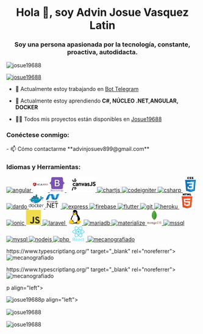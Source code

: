 <h1 align="center">Hola 👋, soy Advin Josue Vasquez Latin</h1>
<h3 align="center">Soy una persona apasionada por la tecnología, constante, proactiva, autodidacta.</h3>

<p align="left"> 
    <img src="https://komarev.com/ghpvc/?username=josue19688&label=Profile%20views&color=0e75b6&style=flat" alt="josue19688" /> 
</p>

<p align=" izquierda"> 
    <a href="https://github.com/ryo-ma/github-profile-trofeo"><img src="https://github-perfil-trofeo.vercel.app/?username=josue19688 " alt="josue19688" /></a>
</p>

- 🔭 Actualmente estoy trabajando en [Bot Telegram](https://github.com/Josue19688/botTelegram.git)

- 🌱 Actualmente estoy aprendiendo **C#, NÚCLEO .NET,ANGULAR, DOCKER**

- 👨‍💻 Todos mis proyectos están disponibles en [Josue19688](https://github.com/Josue19688)

<h3 align="left">Conéctese conmigo:</h3>
- 📫 Cómo contactarme **advinjosuev899@gmail.com**



<h3 align="left" >Idiomas y Herramientas:</h3>
<p align="left"> 
    <a href="https://angular.io" target="_blank" rel="noreferrer"> 
        <img src="https://angular.io/assets/images/logos /angular/angular.svg" alt="angular" ancho="40" altura="40"/>
    </a> 
    <a href="https://angular.io" target="_blank" rel="noreferrer ">
        <img src="https://raw.githubusercontent.com/devicons/devicon/master/icons/angularjs/angularjs-original-wordmark.svg" alt="angularjs" width="40" height="40" /> 
    </a>
    <a href="https://getbootstrap.com" target="_blank" rel="noreferrer">
        <img src="https://raw.githubusercontent.com/devicons/devicon/master/icons/bootstrap/bootstrap-plain-wordmark.svg" alt="bootstrap" width="40" height="40"/> 
    </a> 
    <a href="https:// canvasjs.com" target="_blank" rel="noreferrer">
        <img src="https://raw.githubusercontent.com/Hardik0307/Hardik0307/master/assets/canvasjs-charts.svg" alt="canvasjs" ancho ="40" height="40"/> 
    </a> 
    <a href="https://www.chartjs.org" target="_blank" rel="noreferrer"> 
        <img src="https:// www.chartjs.org/media/logo-title.svg" alt="chartjs" width="40" height="40"/>
    </a> 
    <a href="https://codeigniter.com" target="_blank" rel="noreferrer"> 
        <img src="https://cdn.worldvectorlogo.com/logos/codeigniter.svg" alt="codeigniter" width="40" height="40"/ >
    </a>
    <a href="https://www.w3schools.com/cs/" target="_blank" rel="noreferrer"> 
        <img src="https://raw.githubusercontent.com/devicons /devicon/master/icons/csharp/csharp-original.svg" alt="csharp" width="40" height="40"/>
    </a>
    <a href="https://www.w3schools.com /css/" target="_blank" rel="noreferrer">
        <img src="https://raw.githubusercontent.com/devicons/devicon/master/icons/css3/css3-original-wordmark.svg"alt="css3" width="40" height="40"/>
    </a>
    <a href="https://dart.dev" target="_blank" rel="noreferrer">
        <img src=" https://www.vectorlogo.zone/logos/dartlang/dartlang-icon.svg" alt="dardo" ancho="40" altura="40"/> 
    </a> 
    <a href="https:// www.docker.com/" target="_blank" rel="noreferrer"> 
        <img src="https://raw.githubusercontent.com/devicons/devicon/master/icons/docker/docker-original-wordmark.svg " alt="docker" width="40" height="40"/>
    </a> 
    <a href="https://dotnet.microsoft.com/" target="_blank" rel="noreferrer">
    <img src="https://raw.githubusercontent.com/devicons/devicon/master/icons/dot-net/dot-net-original-wordmark.svg" alt="dotnet" width="40" height=" 40"/>
    </a>
    <a href="https://expressjs.com" target="_blank" rel="noreferrer"> 
    <img src="https://raw.githubusercontent.com/devicons/devicon /master/icons/express/express-original-wordmark.svg" alt="express" width="40" height="40"/> 
    </a>
    <a href="https://firebase.google.com /" target="_blank" rel="noreferrer">
        <img src="https://www.vectorlogo.zone/logos/firebase/firebase-icon.svg" alt="firebase" width="40" height= "40"/> </a> <a href="https://flutter.dev" target="_blank" rel="noreferrer"> <img src="https://www.vectorlogo.zone/logos/flutterio /flutterio-icon.svg" alt="flutter" width="40" height="40"/> </a> <a href="https://git-scm.com/" target="_blank" rel ="noreferrer"> <img src="https://www.vectorlogo.zone/logos/git-scm/git-scm-icon.svg" alt="git" width="40" height="40"/ > </a> <a href="https://heroku.com" target="_blank" rel="noreferrer"> <img src="https://www.vectorlogo.zone/logos/heroku/heroku- icono.svg" alt="heroku" width="40" height="40"/> </a> <a href="https://www.w3.org/html/" target="_blank" rel="noreferrer"> <img src ="https://raw.githubusercontent.com/devicons/devicon/master/icons/html5/html5-original-wordmark.svg" alt="html5" width="40" height="40"/> </a > <a href="https://ionicframework.com" target="_blank" rel="noreferrer"> <img src="https://upload.wikimedia.org/wikipedia/commons/d/d1/Ionic_Logo. svg" alt="ionic" width="40" height="40"/> </a> <a href="https://developer.mozilla.org/en-US/docs/Web/JavaScript" target= "_blank" rel="noreferrer"> 
    <img src="https://raw.githubusercontent.com/devicons/devicon/master/icons/javascript/javascript-original.svg" alt="javascript" width="40" height ="40"/> 
    </a>
    <a href="https://laravel.com/" target="_blank" rel="noreferrer">
        <img src="https://raw.githubusercontent.com/ devicons/devicon/master/icons/laravel/laravel-plain-wordmark.svg" alt="laravel" width="40" height="40"/> 
    </a>
    <a href="https://www. linux.org/" target="_blank" rel="noreferrer"> 
        <img src="https://raw.githubusercontent.com/devicons/devicon/master/icons/linux/linux-original.svg"alt="linux" width="40" height="40"/>
    </a> 
    <a href="https://mariadb.org/" target="_blank" rel="noreferrer">
        <img src= "https://www.vectorlogo.zone/logos/mariadb/mariadb-icon.svg" alt="mariadb" width="40" height="40"/>
    </a> 
    <a href="https:/ /materializecss.com/" target="_blank" rel="noreferrer"> 
        <img src="https://raw.githubusercontent.com/prplx/svg-logos/5585531d45d294869c4eaab4d7cf2e9c167710a9/svg/materialize.svg" alt="materialize " ancho="40" altura="40"/> 
    </a> 
    <a href="https://www.mongodb.com/" target="_blank"rel="noreferrer"> 
        <img src="https://raw.githubusercontent.com/devicons/devicon/master/icons/mongodb/mongodb-original-wordmark.svg" alt="mongodb" width="40" height ="40"/>
    </a> 
    <a href="https://www.microsoft.com/en-us/sql-server" target="_blank" rel="noreferrer"> 
        <img src="https ://www.svgrepo.com/show/303229/microsoft-sql-server-logo.svg" alt="mssql" width="40" height="40"/> 
    </a> 
    <a href="https ://www.mysql.com/" target="_blank" rel="noreferrer"> 
        <img src="https://raw.githubusercontent.com/devicons/devicon/master/icons/mysql/mysql-original- marca de palabra.svg" alt="mysql" width="40" height="40"/> 
    </a>
    <a href="https://nodejs.org" target="_blank" rel="noreferrer">
        <img src="https:/ /raw.githubusercontent.com/devicons/devicon/master/icons/nodejs/nodejs-original-wordmark.svg" alt="nodejs" width="40" height="40"/>
    </a>
    <a href= "https://www.php.net" target="_blank" rel="noreferrer">
        <img src="https://raw.githubusercontent.com/devicons/devicon/master/icons/php/php-original .svg" alt="php" ancho="40" altura="40"/>
    </a>
    <a href="https://reactjs.org/" target="_blank" rel="noreferrer">
        <img src="https://raw.githubusercontent.com/devicons/devicon/master/icons/react/react-original-wordmark.svg" alt="react" width="40" height="40"/ >
    </a>
    <a href="https://www.typescriptlang.org/" target="_blank" rel="noreferrer">
        <img src="https://raw.githubusercontent.com/devicons/devicon /master/icons/typescript/typescript-original.svg" alt="mecanografiado" ancho="40" altura="40"/>
    </a> 
</p>https://www.typescriptlang.org/" target="_blank" rel="noreferrer"> <img src="https://raw.githubusercontent.com/devicons/devicon/master/icons/typescript/typescript-original .svg" alt="mecanografiado" ancho="40" altura="40"/> </a> </p>https://www.typescriptlang.org/" target="_blank" rel="noreferrer"> <img src="https://raw.githubusercontent.com/devicons/devicon/master/icons/typescript/typescript-original .svg" alt="mecanografiado" ancho="40" altura="40"/> </a> </p>

p align="left"> <p><img align="left" src="https://github-readme-stats.vercel.app/api/top-langs?username=josue19688&show_icons=true&locale=en&layout=compact" alt="josue19688" /></p>

p align="left"> <p> <img align="center" src="https://github-readme-stats.vercel.app/api?username=josue19688&show_icons=true&locale=en" alt="josue19688 "/></p>

<p><img align="center" src="https://github-readme-streak-stats.herokuapp.com/?user=josue19688&" alt="josue19688" /></p>

